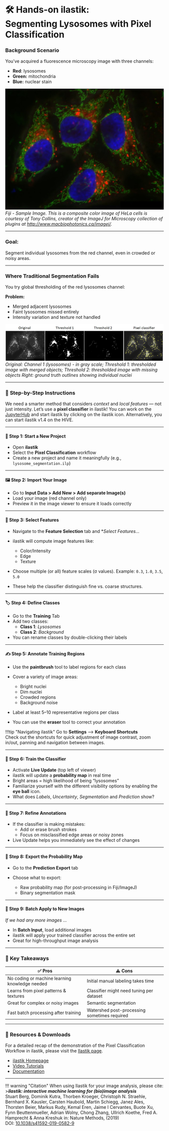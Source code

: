 # 🛠️ **Hands-on ilastik: <br> Segmenting Lysosomes with Pixel Classification**

### Background Scenario

You’ve acquired a fluorescence microscopy image with three channels:

* **Red**: lysosomes
* **Green:** mitochondria
* **Blue:** nuclear stain

![ImageData](helacells.jpg) <br>
*Fiji - Sample Image. This is a composite color image of HeLa cells is courtesy of Tony Collins, creator of the ImageJ for Microscopy
collection of plugins at <http://www.macbiophotonics.ca/imagej/>.*

---

### **Goal:** 
Segment individual lysosomes from the red channel, even in crowded or noisy areas.

---

### Where Traditional Segmentation Fails

You try global thresholding of the red lysosomes channel:

**Problem:**

  * Merged adjacent lysosomes
  * Faint lysosomes missed entirely
  * Intensity variation and texture not handled

![ImageData](segmentationproblem.jpg) <br>
*Original: Channel 1 (lysosomes) - in gray scale; Threshold 1: thresholded image with merged objects; Threshold 2: thresholded image with missing objects
Right: ground truth outlines showing individual nuclei*

---

### 🧭 **Step-by-Step Instructions**

We need a smarter method that considers *context* and *local features* — not just intensity.
Let’s use a **pixel classifier** in ilastik!
You can work on the [JupyterHub](https://jupyterhub.uni-muenster.de/) and start ilastik by clicking on the ilastik icon.
Alternatively, you can start ilastik v1.4 on the HIVE. 

---

#### 📁 Step 1: Start a New Project

* Open **ilastik** 
* Select the **Pixel Classification** workflow
* Create a new project and name it meaningfully (e.g., `lysosome_segmentation.ilp`)

---

#### 🖼️ Step 2: Import Your Image

* Go to **Input Data > Add New > Add separate Image(s)**
* Load your image (red channel only)
* Preview it in the image viewer to ensure it loads correctly

---

#### 🧪 Step 3: Select Features

* Navigate to the **Feature Selection** tab and **Select Features...*
* ilastik will compute image features like:

  * Color/Intensity
  * Edge
  * Texture
* Choose multiple (or all) feature scales (σ values).
  Example: `0.3`, `1.0`, `3.5`, `5.0`
* These help the classifier distinguish fine vs. coarse structures.

---

#### 🏷️ Step 4: Define Classes

* Go to the **Training** Tab
* Add two classes:
	- **Class 1**: *Lysosomes*
	- **Class 2**: *Background*
* You can rename classes by double-clicking their labels

---

#### ✍️ Step 5: Annotate Training Regions

* Use the **paintbrush** tool to label regions for each class
* Cover a variety of image areas:

  * Bright nuclei
  * Dim nuclei
  * Crowded regions
  * Background noise
* Label at least 5–10 representative regions per class
* You can use the **eraser** tool to correct your annotation

!!!tip "Navigating ilastik"
	Go to **Settings** --> **Keyboard Shortcuts** <br>
	Check out the shortcuts for quick adjustment of image contrast, zoom in/out, panning and navigation between images.

---

#### 🔄 Step 6: Train the Classifier

* Activate **Live Update** (top left of viewer)
* ilastik will update a **probability map** in real time
* Bright areas = high likelihood of being “lysosomes”
* Familiarize yourself with the different visibility options by enabling the **eye ball** icon.
* What does *Labels*, *Uncertainty*, *Segmentation* and *Prediction* show?

---

#### 🧹 Step 7: Refine Annotations

* If the classifier is making mistakes:
	- Add or erase brush strokes
	- Focus on misclassified edge areas or noisy zones
* Live Update helps you immediately see the effect of changes

---

#### 💾 Step 8: Export the Probability Map

* Go to the **Prediction Export** tab
* Choose what to export:

	- Raw probability map (for post-processing in Fiji/ImageJ)
	- Binary segmentation mask

---

#### 🔁 Step 9: Batch Apply to New Images

*If we had any more images ...* <br>

- In **Batch Input**, load additional images
- ilastik will apply your trained classifier across the entire set
- Great for high-throughput image analysis

---

### 📌 **Key Takeaways**

| ✅ **Pros**                                  | ⚠️ **Cons**                                               |
| ------------------------------------------- | --------------------------------------------------------- |
| No coding or machine learning knowledge needed | Initial manual labeling takes time                        |
| Learns from pixel patterns & textures       | Classifier might need tuning per dataset                  |
| Great for complex or noisy images           | Semantic segmentation
| Fast batch processing after training        | Watershed post-processing sometimes required              |

---

### 🔗 **Resources & Downloads**

For a detailed recap of the demonstration of the Pixel Classification Workflow in ilastik, 
please visit the [Ilastik page](https://www.ilastik.org/documentation/pixelclassification/pixelclassification).


* [ilastik Homepage](https://www.ilastik.org/)
* [Video Tutorials](https://www.youtube.com/@ilastik)
* [Documentation](https://www.ilastik.org/documentation/pixelclassification/pixelclassification)
---


!!! warning "Citation"
	When using Ilastik for your image analysis, please cite:
	>***ilastik: interactive machine learning for (bio)image analysis*** <br>
	Stuart Berg, Dominik Kutra, Thorben Kroeger, Christoph N. Straehle, Bernhard X. Kausler, Carsten Haubold, 
	Martin Schiegg, Janez Ales, Thorsten Beier, Markus Rudy, Kemal Eren, Jaime I Cervantes, Buote Xu, Fynn Beuttenmueller, Adrian Wolny, Chong Zhang, Ullrich Koethe, Fred A. Hamprecht & Anna Kreshuk
	in: Nature Methods, (2019) 
	<br> DOI: [10.1038/s41592-019-0582-9](10.1038/s41592-019-0582-9)
